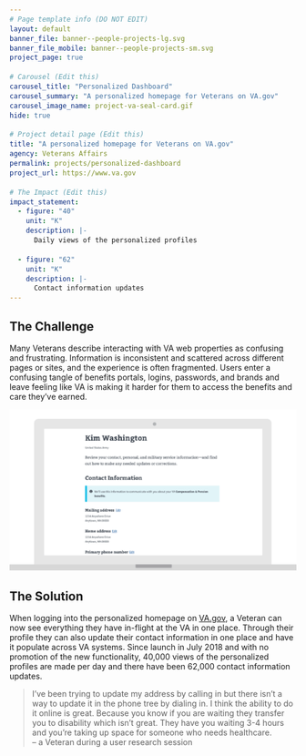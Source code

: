 ```yaml
---
# Page template info (DO NOT EDIT)
layout: default
banner_file: banner--people-projects-lg.svg
banner_file_mobile: banner--people-projects-sm.svg
project_page: true

# Carousel (Edit this)
carousel_title: "Personalized Dashboard"
carousel_summary: "A personalized homepage for Veterans on VA.gov"
carousel_image_name: project-va-seal-card.gif
hide: true

# Project detail page (Edit this)
title: "A personalized homepage for Veterans on VA.gov"
agency: Veterans Affairs
permalink: projects/personalized-dashboard
project_url: https://www.va.gov

# The Impact (Edit this)
impact_statement:
  - figure: "40"
    unit: "K"
    description: |-
      Daily views of the personalized profiles

  - figure: "62"
    unit: "K"
    description: |-
      Contact information updates
---
```


## The Challenge

Many Veterans describe interacting with VA web properties as confusing and frustrating. Information is inconsistent and scattered across different pages or sites, and the experience is often fragmented. Users enter a confusing tangle of benefits portals, logins, passwords, and brands and leave feeling like VA is making it harder for them to access the benefits and care they’ve earned.

![](../images/project-va-personalized-dashboard-ui.jpg)

## The Solution

When logging into the personalized homepage on [VA.gov](https://www.va.gov/), a Veteran can now see everything they have in-flight at the VA in one place. Through their profile they can also update their contact information in one place and have it populate across VA systems. Since launch in July 2018 and with no promotion of the new functionality, 40,000 views of the personalized profiles are made per day and there have been 62,000 contact information updates.

<blockquote class="pullquote" markdown="1">
I’ve been trying to update my address by calling in but there isn’t a way to update it in the phone tree by dialing in. I think the ability to do it online is great. Because you know if you are waiting they transfer you to disability which isn’t great. They have you waiting 3-4 hours and you’re taking up space for someone who needs healthcare.
 <footer>– a Veteran during a user research session</footer>
</blockquote>
